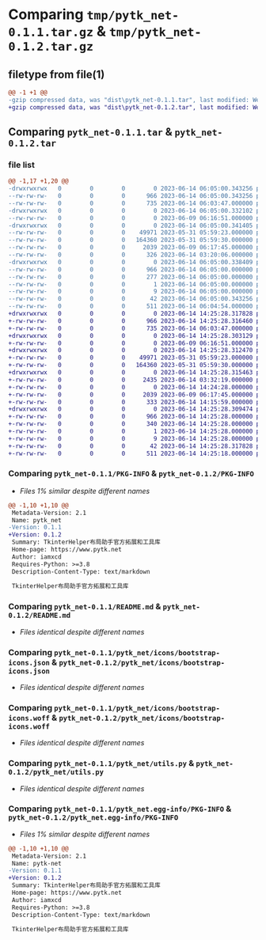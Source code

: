# Comparing `tmp/pytk_net-0.1.1.tar.gz` & `tmp/pytk_net-0.1.2.tar.gz`

## filetype from file(1)

```diff
@@ -1 +1 @@
-gzip compressed data, was "dist\pytk_net-0.1.1.tar", last modified: Wed Jun 14 06:05:00 2023, max compression
+gzip compressed data, was "dist\pytk_net-0.1.2.tar", last modified: Wed Jun 14 14:25:28 2023, max compression
```

## Comparing `pytk_net-0.1.1.tar` & `pytk_net-0.1.2.tar`

### file list

```diff
@@ -1,17 +1,20 @@
-drwxrwxrwx   0        0        0        0 2023-06-14 06:05:00.343256 pytk_net-0.1.1/
--rw-rw-rw-   0        0        0      966 2023-06-14 06:05:00.343256 pytk_net-0.1.1/PKG-INFO
--rw-rw-rw-   0        0        0      735 2023-06-14 06:03:47.000000 pytk_net-0.1.1/README.md
-drwxrwxrwx   0        0        0        0 2023-06-14 06:05:00.332102 pytk_net-0.1.1/pytk_net/
--rw-rw-rw-   0        0        0        0 2023-06-09 06:16:51.000000 pytk_net-0.1.1/pytk_net/__init__.py
-drwxrwxrwx   0        0        0        0 2023-06-14 06:05:00.341405 pytk_net-0.1.1/pytk_net/icons/
--rw-rw-rw-   0        0        0    49971 2023-05-31 05:59:23.000000 pytk_net-0.1.1/pytk_net/icons/bootstrap-icons.json
--rw-rw-rw-   0        0        0   164360 2023-05-31 05:59:30.000000 pytk_net-0.1.1/pytk_net/icons/bootstrap-icons.woff
--rw-rw-rw-   0        0        0     2039 2023-06-09 06:17:45.000000 pytk_net-0.1.1/pytk_net/utils.py
--rw-rw-rw-   0        0        0      326 2023-06-14 03:20:06.000000 pytk_net-0.1.1/pytk_net/widgets.py
-drwxrwxrwx   0        0        0        0 2023-06-14 06:05:00.338409 pytk_net-0.1.1/pytk_net.egg-info/
--rw-rw-rw-   0        0        0      966 2023-06-14 06:05:00.000000 pytk_net-0.1.1/pytk_net.egg-info/PKG-INFO
--rw-rw-rw-   0        0        0      277 2023-06-14 06:05:00.000000 pytk_net-0.1.1/pytk_net.egg-info/SOURCES.txt
--rw-rw-rw-   0        0        0        1 2023-06-14 06:05:00.000000 pytk_net-0.1.1/pytk_net.egg-info/dependency_links.txt
--rw-rw-rw-   0        0        0        9 2023-06-14 06:05:00.000000 pytk_net-0.1.1/pytk_net.egg-info/top_level.txt
--rw-rw-rw-   0        0        0       42 2023-06-14 06:05:00.343256 pytk_net-0.1.1/setup.cfg
--rw-rw-rw-   0        0        0      511 2023-06-14 06:04:54.000000 pytk_net-0.1.1/setup.py
+drwxrwxrwx   0        0        0        0 2023-06-14 14:25:28.317828 pytk_net-0.1.2/
+-rw-rw-rw-   0        0        0      966 2023-06-14 14:25:28.316460 pytk_net-0.1.2/PKG-INFO
+-rw-rw-rw-   0        0        0      735 2023-06-14 06:03:47.000000 pytk_net-0.1.2/README.md
+drwxrwxrwx   0        0        0        0 2023-06-14 14:25:28.303129 pytk_net-0.1.2/pytk_net/
+-rw-rw-rw-   0        0        0        0 2023-06-09 06:16:51.000000 pytk_net-0.1.2/pytk_net/__init__.py
+drwxrwxrwx   0        0        0        0 2023-06-14 14:25:28.312470 pytk_net-0.1.2/pytk_net/icons/
+-rw-rw-rw-   0        0        0    49971 2023-05-31 05:59:23.000000 pytk_net-0.1.2/pytk_net/icons/bootstrap-icons.json
+-rw-rw-rw-   0        0        0   164360 2023-05-31 05:59:30.000000 pytk_net-0.1.2/pytk_net/icons/bootstrap-icons.woff
+drwxrwxrwx   0        0        0        0 2023-06-14 14:25:28.315463 pytk_net-0.1.2/pytk_net/overwrite/
+-rw-rw-rw-   0        0        0     2435 2023-06-14 03:32:19.000000 pytk_net-0.1.2/pytk_net/overwrite/DateEntry.py
+-rw-rw-rw-   0        0        0        0 2023-06-14 14:24:28.000000 pytk_net-0.1.2/pytk_net/overwrite/__init__.py
+-rw-rw-rw-   0        0        0     2039 2023-06-09 06:17:45.000000 pytk_net-0.1.2/pytk_net/utils.py
+-rw-rw-rw-   0        0        0      333 2023-06-14 14:15:59.000000 pytk_net-0.1.2/pytk_net/widgets.py
+drwxrwxrwx   0        0        0        0 2023-06-14 14:25:28.309474 pytk_net-0.1.2/pytk_net.egg-info/
+-rw-rw-rw-   0        0        0      966 2023-06-14 14:25:28.000000 pytk_net-0.1.2/pytk_net.egg-info/PKG-INFO
+-rw-rw-rw-   0        0        0      340 2023-06-14 14:25:28.000000 pytk_net-0.1.2/pytk_net.egg-info/SOURCES.txt
+-rw-rw-rw-   0        0        0        1 2023-06-14 14:25:28.000000 pytk_net-0.1.2/pytk_net.egg-info/dependency_links.txt
+-rw-rw-rw-   0        0        0        9 2023-06-14 14:25:28.000000 pytk_net-0.1.2/pytk_net.egg-info/top_level.txt
+-rw-rw-rw-   0        0        0       42 2023-06-14 14:25:28.317828 pytk_net-0.1.2/setup.cfg
+-rw-rw-rw-   0        0        0      511 2023-06-14 14:25:18.000000 pytk_net-0.1.2/setup.py
```

### Comparing `pytk_net-0.1.1/PKG-INFO` & `pytk_net-0.1.2/PKG-INFO`

 * *Files 1% similar despite different names*

```diff
@@ -1,10 +1,10 @@
 Metadata-Version: 2.1
 Name: pytk_net
-Version: 0.1.1
+Version: 0.1.2
 Summary: TkinterHelper布局助手官方拓展和工具库
 Home-page: https://www.pytk.net
 Author: iamxcd
 Requires-Python: >=3.8
 Description-Content-Type: text/markdown
 
 TkinterHelper布局助手官方拓展和工具库
```

### Comparing `pytk_net-0.1.1/README.md` & `pytk_net-0.1.2/README.md`

 * *Files identical despite different names*

### Comparing `pytk_net-0.1.1/pytk_net/icons/bootstrap-icons.json` & `pytk_net-0.1.2/pytk_net/icons/bootstrap-icons.json`

 * *Files identical despite different names*

### Comparing `pytk_net-0.1.1/pytk_net/icons/bootstrap-icons.woff` & `pytk_net-0.1.2/pytk_net/icons/bootstrap-icons.woff`

 * *Files identical despite different names*

### Comparing `pytk_net-0.1.1/pytk_net/utils.py` & `pytk_net-0.1.2/pytk_net/utils.py`

 * *Files identical despite different names*

### Comparing `pytk_net-0.1.1/pytk_net.egg-info/PKG-INFO` & `pytk_net-0.1.2/pytk_net.egg-info/PKG-INFO`

 * *Files 1% similar despite different names*

```diff
@@ -1,10 +1,10 @@
 Metadata-Version: 2.1
 Name: pytk-net
-Version: 0.1.1
+Version: 0.1.2
 Summary: TkinterHelper布局助手官方拓展和工具库
 Home-page: https://www.pytk.net
 Author: iamxcd
 Requires-Python: >=3.8
 Description-Content-Type: text/markdown
 
 TkinterHelper布局助手官方拓展和工具库
```

